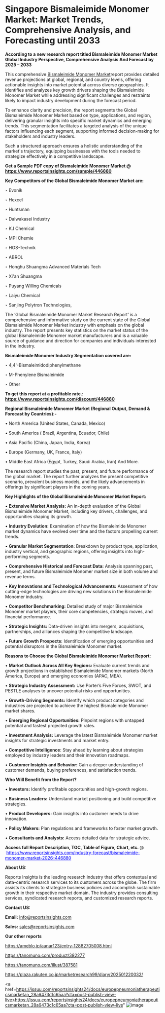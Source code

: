 # Singapore Bismaleimide Monomer Market: Market Trends, Comprehensive Analysis, and Forecasting until 2033

<strong>According to a new research report titled Bismaleimide Monomer Market Global Industry Perspective, Comprehensive Analysis And Forecast by 2025 – 2033</strong>

This comprehensive <a href=https://www.reportsinsights.com/sample/446880>Bismaleimide Monomer Market</a>report provides detailed revenue projections at global, regional, and country levels, offering actionable insights into market potential across diverse geographies. It identifies and analyzes key growth drivers shaping the Bismaleimide Monomer Market while addressing significant challenges and restraints likely to impact industry development during the forecast period.

To enhance clarity and precision, the report segments the Global Bismaleimide Monomer Market based on type, applications, and region, delivering granular insights into specific market dynamics and emerging trends. This segmentation facilitates a targeted analysis of the unique factors influencing each segment, supporting informed decision-making for stakeholders and industry leaders.

Such a structured approach ensures a holistic understanding of the market's trajectory, equipping businesses with the tools needed to strategize effectively in a competitive landscape.

<strong>Get a Sample PDF copy of Bismaleimide Monomer Market </strong><strong>@<a href=https://www.reportsinsights.com/sample/446880 style=color:#0000ff;> https://www.reportsinsights.com/sample/446880</a></strong></font>

<strong>Key Competitors of the Global Bismaleimide Monomer Market are:</strong>

‣ Evonik

‣ Hexcel

‣ Huntsman

‣ Daiwakasei Industry

‣ K.I Chemical

‣ MPI Chemie

‣ HOS-Technik

‣ ABROL

‣ Honghu Shuangma Advanced Materials Tech

‣ Xi'an Shuangma

‣ Puyang Willing Chemicals

‣ Laiyu Chemical

‣ Sanjing Polytron Technologies,

The ‘Global Bismaleimide Monomer Market Research Report’ is a comprehensive and informative study on the current state of the Global Bismaleimide Monomer Market industry with emphasis on the global industry. The report presents key statistics on the market status of the global Bismaleimide Monomer market manufacturers and is a valuable source of guidance and direction for companies and individuals interested in the industry.

<strong>Bismaleimide Monomer Industry Segmentation covered are:</strong>

‣ 4,4'-Bismaleimidodiphenylmethane

‣ M-Phenylene Bismaleimide

‣ Other

<strong>To get this report at a profitable rate.: <a href=https://www.reportsinsights.com/discount/446880 style=color:#0000ff;>https://www.reportsinsights.com/discount/446880</a></strong></font>

<strong>Regional Bismaleimide Monomer Market (Regional Output, Demand &amp; Forecast by Countries):-</strong>

• North America (United States, Canada, Mexico)

• South America ( Brazil, Argentina, Ecuador, Chile)

• Asia Pacific (China, Japan, India, Korea)

• Europe (Germany, UK, France, Italy)

• Middle East Africa (Egypt, Turkey, Saudi Arabia, Iran) And More.

The research report studies the past, present, and future performance of the global market. The report further analyzes the present competitive scenario, prevalent business models, and the likely advancements in offerings by significant players in the coming years.

<strong>Key Highlights of the Global Bismaleimide Monomer Market Report:</strong>

• <strong>Extensive Market Analysis:</strong> An in-depth evaluation of the Global Bismaleimide Monomer Market, including key drivers, challenges, and opportunities shaping its growth.

• <strong>Industry Evolution:</strong> Examination of how the Bismaleimide Monomer market dynamics have evolved over time and the factors propelling current trends.

• <strong>Granular Market Segmentation:</strong> Breakdown by product type, application, industry vertical, and geographic regions, offering insights into high-performing segments.

• <strong>Comprehensive Historical and Forecast Data:</strong> Analysis spanning past, present, and future Bismaleimide Monomer market size in both volume and revenue terms.

• <strong>Key Innovations and Technological Advancements:</strong> Assessment of how cutting-edge technologies are driving new solutions in the Bismaleimide Monomer industry.

• <strong>Competitor Benchmarking:</strong> Detailed study of major Bismaleimide Monomer market players, their core competencies, strategic moves, and financial performance.

• <strong>Strategic Insights:</strong> Data-driven insights into mergers, acquisitions, partnerships, and alliances shaping the competitive landscape.

• <strong>Future Growth Prospects:</strong> Identification of emerging opportunities and potential disruptors in the Bismaleimide Monomer market.

<strong>Reasons to Choose the Global Bismaleimide Monomer Market Report:</strong>

• <strong>Market Outlook Across All Key Regions:</strong> Evaluate current trends and growth projections in established Bismaleimide Monomer markets (North America, Europe) and emerging economies (APAC, MEA).

• <strong>Strategic Industry Assessment:</strong> Use Porter’s Five Forces, SWOT, and PESTLE analyses to uncover potential risks and opportunities.

• <strong>Growth-Driving Segments:</strong> Identify which product categories and industries are projected to achieve the highest Bismaleimide Monomer market shares.

• <strong>Emerging Regional Opportunities:</strong> Pinpoint regions with untapped potential and fastest projected growth rates.

• <strong>Investment Analysis:</strong> Leverage the latest Bismaleimide Monomer market insights for strategic investments and market entry.

• <strong>Competitive Intelligence:</strong> Stay ahead by learning about strategies employed by industry leaders and their innovation roadmaps.

• <strong>Customer Insights and Behavior:</strong> Gain a deeper understanding of customer demands, buying preferences, and satisfaction trends.

<strong>Who Will Benefit from the Report?</strong>

• <strong>Investors:</strong> Identify profitable opportunities and high-growth regions.

• <strong>Business Leaders:</strong> Understand market positioning and build competitive strategies.

• <strong>Product Developers:</strong> Gain insights into customer needs to drive innovation.

• <strong>Policy Makers:</strong> Plan regulations and frameworks to foster market growth.

• <strong>Consultants and Analysts:</strong> Access detailed data for strategic advice.
</ul>
<strong>Access full Report Description, TOC, Table of Figure, Chart, etc. </strong>@  <a href=https://www.reportsinsights.com/industry-forecast/bismaleimide-monomer-market-2026-446880 style=color:#0000ff;>https://www.reportsinsights.com/industry-forecast/bismaleimide-monomer-market-2026-446880</a></font>

<strong><strong>About US</strong>:</strong>

Reports Insights is the leading research industry that offers contextual and data-centric research services to its customers across the globe. The firm assists its clients to strategize business policies and accomplish sustainable growth in their respective market domain. The industry provides consulting services, syndicated research reports, and customized research reports.

<strong>Contact US:</strong>

<p class=""""><b>Email:</b> <a href=mailto:info@reportsinsights.com>info@reportsinsights.com</a></p>
<p class=""""><b>Sales:</b> <a href=mailto:sales@reportsinsights.com>sales@reportsinsights.com</a></p>

<strong>Our other reports</strong>

<a href=https://ameblo.jp/aanar123/entry-12882705008.html>https://ameblo.jp/aanar123/entry-12882705008.html</a>

<a href=https://tanomuno.com/product/382277>https://tanomuno.com/product/382277</a>

<a href=https://tanomuno.com/illust/387581>https://tanomuno.com/illust/387581</a>

<a href=https://plaza.rakuten.co.jp/marketresearch99/diary/202501220032/>https://plaza.rakuten.co.jp/marketresearch99/diary/202501220032/</a>

<a href=https://issuu.com/reportsinsights24/docs/europepneumoniatherapeuticsmarketan_28a6473c1c65aa?cta=post-publish-view-live>https://issuu.com/reportsinsights24/docs/europepneumoniatherapeuticsmarketan_28a6473c1c65aa?cta=post-publish-view-live</a>"
![image](https://github.com/user-attachments/assets/4518a713-345c-4dba-a02a-0bc0e899ccdb)
